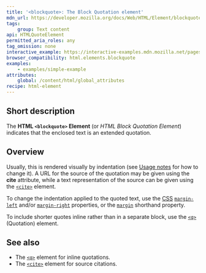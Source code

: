 ```yaml
---
title: '<blockquote>: The Block Quotation element'
mdn_url: https://developer.mozilla.org/docs/Web/HTML/Element/blockquote
tags:
    group: Text content
api: HTMLQuoteElement
permitted_aria_roles: any
tag_omission: none
interactive_example: https://interactive-examples.mdn.mozilla.net/pages/tabbed/blockquote.html
browser_compatibility: html.elements.blockquote
examples:
    - examples/simple-example
attributes:
    global: /content/html/global_attributes
recipe: html-element
---
```


## Short description

The **HTML `<blockquote>` Element** (or *HTML Block Quotation Element*)
indicates that the enclosed text is an extended quotation.

## Overview

Usually, this is rendered visually by indentation (see
[Usage notes](#Usage_notes) for how to change it). A URL for the source of the
quotation may be given using the **cite** attribute, while a text representation
of the source can be given using the
[`<cite>`](/en-US/docs/Web/HTML/Element/cite) element.

To change the indentation applied to the quoted text, use the
[CSS](/en-US/docs/Glossary/CSS")
[`margin-left`](/en-US/docs/Web/CSS/margin-left)
and/or
[`margin-right`](/en-US/docs/Web/CSS/margin-right)
properties, or the
[`margin`](/en-US/docs/Web/CSS/margin)
shorthand property.

To include shorter quotes inline rather than in a separate block, use
the
[`<q>`](/en-US/docs/Web/HTML/Element/q)
(Quotation) element.

## See also

- The [`<q>`](/en-US/docs/Web/HTML/Element/q)
  element for inline quotations.
- The [`<cite>`](/en-US/docs/Web/HTML/Element/cite)
  element for source citations.
